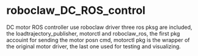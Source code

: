 # roboclaw_DC_ROS_control
DC motor ROS controller use roboclaw driver
three ros pksg are included, the loadtrajectory_publisher, motorctl and roboclaw_ros, 
the first pkg accouint for sending the motor posn cmd, motorctl pkg is the wrapper of the original motor driver,
the last one used for testing and visualizing.
